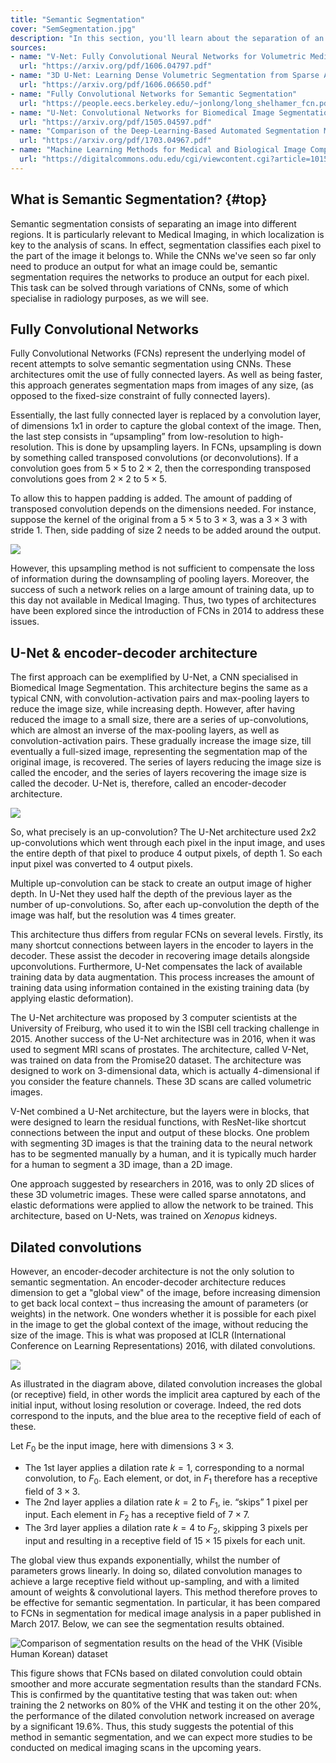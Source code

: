```yaml
---
title: "Semantic Segmentation"
cover: "SemSegmentation.jpg"
description: "In this section, you'll learn about the separation of an image into different regions through a process called semantic segmentation, in particular how it integrates with medical image scans."
sources:
- name: "V-Net: Fully Convolutional Neural Networks for Volumetric Medical Image Segmentation"
  url: "https://arxiv.org/pdf/1606.04797.pdf"
- name: "3D U-Net: Learning Dense Volumetric Segmentation from Sparse Annotation"
  url: "https://arxiv.org/pdf/1606.06650.pdf"
- name: "Fully Convolutional Networks for Semantic Segmentation"
  url: "https://people.eecs.berkeley.edu/~jonlong/long_shelhamer_fcn.pdf"
- name: "U-Net: Convolutional Networks for Biomedical Image Segmentation"
  url: "https://arxiv.org/pdf/1505.04597.pdf"
- name: "Comparison of the Deep-Learning-Based Automated Segmentation Methods for the Head Sectioned Images of the Virtual Korean Human Project"
  url: "https://arxiv.org/pdf/1703.04967.pdf"
- name: "Machine Learning Methods for Medical and Biological Image Computing"
  url: "https://digitalcommons.odu.edu/cgi/viewcontent.cgi?article=1015&context=computerscience_etds"
---
```


## What is Semantic Segmentation? {#top}

Semantic segmentation consists of separating an image into different regions. It is particularly relevant to Medical Imaging, in which localization is key to the analysis of scans. In effect, segmentation classifies each pixel to the part of the image it belongs to. While the CNNs we've seen so far only need to produce an output for what an image could be, semantic segmentation requires the networks to produce an output for each pixel. This task can be solved through variations of CNNs, some of which specialise in radiology purposes, as we will see.

## Fully Convolutional Networks
Fully Convolutional Networks  (FCNs) represent the underlying model of recent attempts to solve semantic segmentation using CNNs. These architectures omit the use of fully connected layers. As well as being faster, this approach generates segmentation maps from images of any size, (as opposed to the fixed-size constraint of fully connected layers).

Essentially, the last fully connected layer is replaced by a convolution layer, of dimensions 1x1 in order to capture the global context of the image. Then, the last step consists in “upsampling” from low-resolution to high-resolution. This is done by upsampling layers. In FCNs, upsampling is down by something called transposed convolutions (or deconvolutions). If a convolution goes from $5 \times 5$ to $2 \times 2$, then the corresponding transposed convolutions goes from $2 \times 2$ to $5 \times 5$. 

To allow this to happen padding is added. The amount of padding of transposed convolution depends on the dimensions needed. For instance, suppose the kernel of the original from a $5 \times 5$ to $3 \times 3$, was a $3 \times 3$ with stride 1. Then, side padding of size 2 needs to be added around the output.

![](/content-images/SegmentationDiagram1.png)
<!--Image source:
https://www.semanticscholar.org/paper/Video-Salient-Object-Detection-via-Fully-Convoluti-Wang-Shen/022d74ae2f8680e780b18e0cbb041d5c5a57c7a5-->

However, this upsampling method is not sufficient to compensate the loss of information during the downsampling of pooling layers. Moreover, the success of such a network relies on a large amount of training data, up to this day not available in Medical Imaging. Thus, two types of architectures have been explored since the introduction of FCNs in 2014 to address these issues.

## U-Net & encoder-decoder architecture

The first approach can be exemplified by U-Net, a CNN specialised in Biomedical Image Segmentation. This architecture begins the same as a typical CNN, with convolution-activation pairs and max-pooling layers to reduce the image size, while increasing depth. However, after having reduced the image to a small size, there are a series of up-convolutions, which are almost an inverse of the max-pooling layers, as well as convolution-activation pairs. These gradually increase the image size, till eventually a full-sized image, representing the segmentation map of the original image, is recovered. The series of layers reducing the image size is called the encoder, and the series of layers recovering the image size is called the decoder. U-Net is, therefore, called an encoder-decoder architecture.

![](/content-images/UNetImage.png)

So, what precisely is an up-convolution? The U-Net architecture used 2x2 up-convolutions which went through each pixel in the input image, and uses the entire depth of that pixel to produce 4 output pixels, of depth 1. So each input pixel was converted to 4 output pixels. 

Multiple up-convolution can be stack to create an output image of higher depth. In U-Net they used half the depth of the previous layer as the number of up-convolutions. So, after each up-convolution the depth of the image was half, but the resolution was 4 times greater.

This architecture thus differs from regular FCNs on several levels. Firstly, its many shortcut connections between layers in the encoder to layers in the decoder. These assist the decoder in recovering image details alongside upconvolutions. Furthermore, U-Net compensates the lack of available training data by data augmentation. This process increases the amount of training data using information contained in the existing training data (by applying elastic deformation). 

The U-Net architecture was proposed by 3 computer scientists at the University of Freiburg, who used it to win the ISBI cell tracking challenge in 2015. Another success of the U-Net architecture was in 2016, when it was used to segment MRI scans of prostates. The architecture, called V-Net, was trained on data from the Promise20 dataset. The architecture was designed to work on 3-dimensional data, which is actually 4-dimensional if you consider the feature channels. These 3D scans are called volumetric images.

V-Net combined a U-Net architecture, but the layers were in blocks, that were designed to learn the residual functions, with ResNet-like shortcut connections between the input and output of these blocks. One problem with segmenting 3D images is that the training data to the neural network has to be segmented manually by a human, and it is typically much harder for a human to segment a 3D image, than a 2D image. 

One approach suggested by researchers in 2016, was to only 2D slices of these 3D volumetric images. These were called sparse annotatons, and elastic deformations were applied to allow the network to be trained. This architecture, based on U-Nets, was trained on *Xenopus* kidneys.

## Dilated convolutions
However, an encoder-decoder architecture is not the only solution to semantic segmentation. An encoder-decoder architecture reduces dimension to get a "global view" of the image, before increasing dimension to get back local context – thus increasing the amount of parameters (or weights) in the network. One wonders whether it is possible for each pixel in the image to get the global context of the image, without reducing the size of the image. This is what was proposed at ICLR (International Conference on Learning Representations) 2016, with dilated convolutions.

![](content-images/DilatedImage.png)
<!--Add this image description:
Layer 1: output F1
Layer 2: output F2
Layer 3: output F3
-->

As illustrated in the diagram above, dilated convolution increases the global (or receptive) field, in other words the implicit area captured by each of the initial input, without losing resolution or coverage. Indeed, the red dots correspond to the inputs, and the blue area to the receptive field of each of these. 

Let $F_0$ be the input image, here with dimensions $3 \times 3$. 

- The 1st layer applies a dilation rate $k=1$, corresponding to a normal convolution, to $F_0$. Each element, or dot, in $F_1$ therefore has a receptive field of $3 \times 3$.
- The 2nd layer applies a dilation rate $k=2$ to $F_1$, ie. “skips” 1 pixel per input. Each element in $F_2$ has a receptive field of $7 \times 7$.
- The 3rd layer applies a dilation rate $k=4$ to $F_2$, skipping 3 pixels per input and resulting in a receptive field of $15 \times 15$ pixels for each unit.

The global view thus expands exponentially, whilst the number of parameters grows linearly. In doing so, dilated convolution manages to achieve a large receptive field without up-sampling, and with a limited amount of weights & convolutional layers. This method therefore proves to be effective for semantic segmentation. In particular, it has been compared to FCNs in segmentation for medical image analysis in a paper published in March 2017. Below, we can see the segmentation results obtained.

![Comparison of segmentation results  on the head of the VHK (Visible Human Korean) dataset](content-images/brainSegmentation.png)

This figure shows that FCNs based on dilated convolution could obtain smoother and more accurate segmentation results than the standard FCNs. This is confirmed by the quantitative testing that was taken out: when training the 2 networks on 80% of the VHK and testing it on the other 20%, the performance of the dilated convolution network increased on average by a significant 19.6%. Thus, this study suggests the potential of this method in semantic segmentation, and we can expect more studies to be conducted on medical imaging scans in the upcoming years. 

